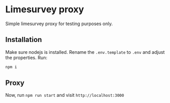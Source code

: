 # Limesurvey proxy

Simple limesurvey proxy for testing purposes only.

## Installation

Make sure nodejs is installed. Rename the ``.env.template`` to `.env` and adjust the properties.
Run:

```bash
npm i
```

## Proxy

Now, run `npm run start` and visit `http://localhost:3000`
